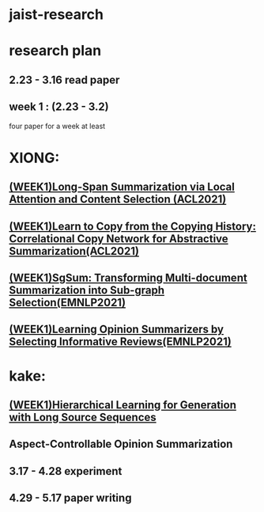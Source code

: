 # jaist-research
research plan
=======
2.23 - 3.16 read paper
------
week 1 : (2.23 - 3.2)
------
four paper for a week at least


XIONG: 
=====
[(WEEK1)Long-Span Summarization via Local Attention and Content Selection (ACL2021)](https://github.com/wkake8888/jaist-research/blob/3d290c8d1812fa0a4bfef8707384be9bf541da44/(WEEK1)Long-Span%20Summarization%20via%20Local%20Attention%20and%20Content%20Selection%20(ACL2021).md)
------
[(WEEK1)Learn to Copy from the Copying History: Correlational Copy Network for Abstractive Summarization(ACL2021)](https://github.com/wkake8888/jaist-research/blob/1c33bca5701b3a5f5c3d4d7e7fdd3ca5ed09de7a/(WEEK1)Learn%20to%20Copy%20from%20the%20Copying%20History:%20Correlational%20Copy%20Network%20for%20Abstractive%20Summarization%20(EMNLP2021).md)
------
[(WEEK1)SgSum: Transforming Multi-document Summarization into Sub-graph Selection(EMNLP2021)](https://github.com/wkake8888/jaist-research/blob/c435d60b53b0f9b11844664f1cb2d3f26bc36fae/(WEEK1)SgSum:%20Transforming%20Multi-document%20Summarization%20into%20Sub-graph%20Selection(EMNLP2021).md)
------
[(WEEK1)Learning Opinion Summarizers by Selecting Informative Reviews(EMNLP2021)]()
------

kake:
====
[(WEEK1)Hierarchical Learning for Generation with Long Source Sequences]()
-------------

Aspect-Controllable Opinion Summarization
-----

3.17 - 4.28 experiment
------------------

4.29 - 5.17 paper writing
-------------------------

